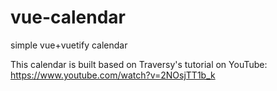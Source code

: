 # vue-calendar
simple vue+vuetify calendar

This calendar is built based on Traversy's tutorial on YouTube: https://www.youtube.com/watch?v=2NOsjTT1b_k
